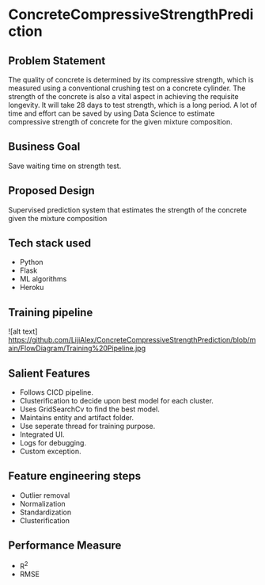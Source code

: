# ConcreteCompressiveStrengthPrediction

## Problem Statement

The quality of concrete is determined by its compressive strength, which is measured using a conventional crushing test on a concrete cylinder. The strength of the concrete is also a vital aspect in achieving the requisite longevity. It will take 28 days to test strength, which is a long period. A lot of time and effort can be saved by using Data Science to estimate compressive strength of concrete for the given mixture composition.

## Business Goal

Save waiting time on strength test. 

## Proposed Design

Supervised prediction system that estimates the strength of the concrete given the mixture composition

## Tech stack used
* Python
* Flask
* ML algorithms
* Heroku

## Training pipeline
![alt text] https://github.com/LijiAlex/ConcreteCompressiveStrengthPrediction/blob/main/FlowDiagram/Training%20Pipeline.jpg

## Salient Features

* Follows CICD pipeline.
* Clusterification to decide upon best model for each cluster.
* Uses GridSearchCv to find the best model.
* Maintains entity and artifact folder.
* Use seperate thread for training purpose.
* Integrated UI.
* Logs for debugging.
* Custom exception.

## Feature engineering steps

* Outlier removal
* Normalization
* Standardization
* Clusterification

## Performance Measure

* R<sup>2
* RMSE








